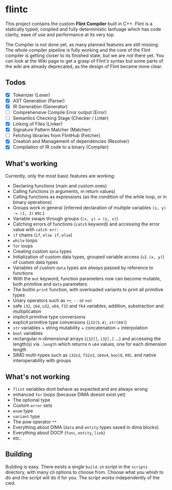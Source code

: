# flintc

This project contains the custom **Flint Compiler** built in C++. Flint is a statically typed, conpiled and fully deterministic lanfuage which has code clarity, ease of use and performance at its very top.

The Compiler is not done yet, as many planned features are still missing. The whole compiler pipeline is fully working and the core of the Flint compiler is getting closer to its finished state, but we are not there yet. You can look at the Wiki page to get a grasp of Flint's syntax but some parts of the wiki are already deprecated, as the design of Flint became more clear.

## Todos

- [x] Tokenizer (Lexer)
- [x] AST Generation (Parser)
- [x] IR Generation (Generator)
- [ ] Comprehensive Compile Error output (Error)
- [ ] Semantics Checking Stage (Checker / Linter)
- [x] Linking of Files (Linker)
- [x] Signature Pattern Matcher (Matcher)
- [ ] Fetching libraries from FlintHub (Fetcher)
- [x] Creation and Management of dependencies (Resolver)
- [x] Compilation of IR code to a binary (Compiler)

## What's working

Currently, only the most basic features are working:

- Declaring functions (main and custom ones)
- Calling functions (n arguments, m return values)
- Calling functions as expressions (as the condition of the while loop, or in binary operations)
- Groups work in general (inferred declaration of multiple variables `(x, y) := (1, 2)` etc.)
- Variable swaps through groups (`(x, y) = (y, x)`)
- Catching errors of functions (`catch` keyword) and accessing the error value with `catch err:`
- `if` chains (`if`, `else if`, `else`)
- `while` loops
- `for` loops
- Creating custom `data` types
- Initialization of custom data types, grouped variable access (`v2.(x, y)`) of custom data types
- Variables of custom `data` types are _always_ passed by reference to functions
- With the `mut` keyword, function parameters now can become mutable, both primitive and `data` parameters
- The builtin `print` function, with overloaded variants to print all primitive types
- Unary operators such as `++`, `--` or `not`
- safe `i32`, `i64`, `u32`, `u64`, `f32` and `f64` variables, addition, substraction and multiplication
- implicit primitive type conversions
- explicit primitive type conversions (`i32(5.4)`, `str(69)`)
- `str` variables + string mutability + concatenation + interpolation
- `bool` variables
- rectangular n-dimensional arrays (`i32[]`, `i32[,]` ...) and accessing the length(s) via `.length` which returns n `u64` values, one for each dimension length
- SIMD multi-types such as `i32x2`, `f32x3`, `i64x4`, `bool8`, etc. and native interoperability with groups

## What's not working

- `flint` variables dont behave as expected and are always wrong
- enhanced `for` loops (because DIMA doesnt exist yet)
- The optional type
- Custom `error` sets
- `enum` type
- `variant` type
- The pow operator `**`
- Everything about DIMA (`data` and `entity` types saved in dima blocks)
- Everything about DOCP (`func`, `entity`, `link`)
- etc.

## Building

Building is easy. There exists a single `build.sh` script in the `scripts` directory, with many cli options to choose from. Choose what you whish to do and the script will do it for you. The script works independently of the cwd.
